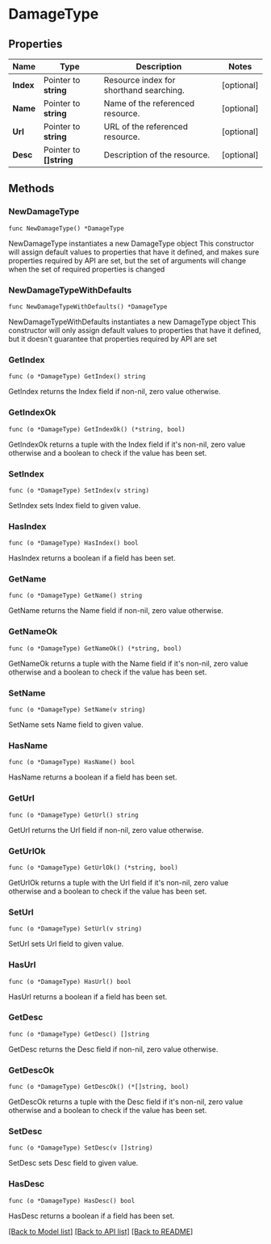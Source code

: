 # DamageType

## Properties

Name | Type | Description | Notes
------------ | ------------- | ------------- | -------------
**Index** | Pointer to **string** | Resource index for shorthand searching. | [optional] 
**Name** | Pointer to **string** | Name of the referenced resource. | [optional] 
**Url** | Pointer to **string** | URL of the referenced resource. | [optional] 
**Desc** | Pointer to **[]string** | Description of the resource. | [optional] 

## Methods

### NewDamageType

`func NewDamageType() *DamageType`

NewDamageType instantiates a new DamageType object
This constructor will assign default values to properties that have it defined,
and makes sure properties required by API are set, but the set of arguments
will change when the set of required properties is changed

### NewDamageTypeWithDefaults

`func NewDamageTypeWithDefaults() *DamageType`

NewDamageTypeWithDefaults instantiates a new DamageType object
This constructor will only assign default values to properties that have it defined,
but it doesn't guarantee that properties required by API are set

### GetIndex

`func (o *DamageType) GetIndex() string`

GetIndex returns the Index field if non-nil, zero value otherwise.

### GetIndexOk

`func (o *DamageType) GetIndexOk() (*string, bool)`

GetIndexOk returns a tuple with the Index field if it's non-nil, zero value otherwise
and a boolean to check if the value has been set.

### SetIndex

`func (o *DamageType) SetIndex(v string)`

SetIndex sets Index field to given value.

### HasIndex

`func (o *DamageType) HasIndex() bool`

HasIndex returns a boolean if a field has been set.

### GetName

`func (o *DamageType) GetName() string`

GetName returns the Name field if non-nil, zero value otherwise.

### GetNameOk

`func (o *DamageType) GetNameOk() (*string, bool)`

GetNameOk returns a tuple with the Name field if it's non-nil, zero value otherwise
and a boolean to check if the value has been set.

### SetName

`func (o *DamageType) SetName(v string)`

SetName sets Name field to given value.

### HasName

`func (o *DamageType) HasName() bool`

HasName returns a boolean if a field has been set.

### GetUrl

`func (o *DamageType) GetUrl() string`

GetUrl returns the Url field if non-nil, zero value otherwise.

### GetUrlOk

`func (o *DamageType) GetUrlOk() (*string, bool)`

GetUrlOk returns a tuple with the Url field if it's non-nil, zero value otherwise
and a boolean to check if the value has been set.

### SetUrl

`func (o *DamageType) SetUrl(v string)`

SetUrl sets Url field to given value.

### HasUrl

`func (o *DamageType) HasUrl() bool`

HasUrl returns a boolean if a field has been set.

### GetDesc

`func (o *DamageType) GetDesc() []string`

GetDesc returns the Desc field if non-nil, zero value otherwise.

### GetDescOk

`func (o *DamageType) GetDescOk() (*[]string, bool)`

GetDescOk returns a tuple with the Desc field if it's non-nil, zero value otherwise
and a boolean to check if the value has been set.

### SetDesc

`func (o *DamageType) SetDesc(v []string)`

SetDesc sets Desc field to given value.

### HasDesc

`func (o *DamageType) HasDesc() bool`

HasDesc returns a boolean if a field has been set.


[[Back to Model list]](../README.md#documentation-for-models) [[Back to API list]](../README.md#documentation-for-api-endpoints) [[Back to README]](../README.md)


